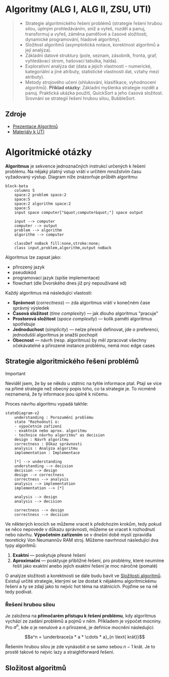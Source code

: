 # Algoritmy (ALG I, ALG II, ZSU, UTI)

> - Strategie algoritmického řešení problémů (strategie řešení hrubou silou, úplným prohledáváním, sniž a vyřeš, rozděl a panuj, transformuj a vyřeš, záměna paměťové a časové složitosti, dynamické programování, hladové algoritmy).
> - Složitost algoritmů (asymptotická notace, korektnost algoritmů a její analýza).
> - Základní datové struktury (pole, seznam, zásobník, fronta, graf, vyhledávací strom, hašovací tabulka, halda).
> - Explorativní analýza dat (data a jejich vlastnosti – numerické, kategoriální a jiné atributy, statistické vlastnosti dat, vztahy mezi atributy).
> - Metody strojového učení (shlukování, klasifikace, vyhodnocení algoritmů).
> **Příklad otázky**: Základní myšlenka strategie rozděl a panuj. Praktická ukázka použití, QuickSort a jeho časová složitost. Srovnání se strategií řešení hrubou silou, BubbleSort.

## Zdroje
- [Prezentace Algoritmů](https://www.cs.vsb.cz/dvorsky/)
- [Materiály k UTI](https://www.cs.vsb.cz/sawa/uti/)

# Algoritmické otázky

**Algoritmus** je sekvence jednoznačných instrukcí určených k řešení problému. Na nějaký platný vstup vrátí v určitém množstvím času vyžadovaný výstup. Diagram níže znázorňuje průběh algoritmu:
```mermaid
block-beta
    columns 5
    space:2 problem space:2
    space:5
    space:2 algorithm space:2
    space:5
    input space computer["&quot;computer&quot;"] space output

    input --> computer
    computer --> output
    problem --> algorithm
    algorithm --> computer

    classDef noBack fill:none,stroke:none;
    class input,problem,algorithm,output noBack
```

Algoritmus lze zapsat jako:
- přirozený jazyk
- pseudokód
- programovací jazyk (spíše implementace)
- flowchart (dle Dvorského dnes již prý nepoužívané xd)

Každý algoritmus má následující vlastosti:
- **Správnost** (*correctness*) &mdash; zda algoritmus vrátí v konečném čase správný výsledek
- **Časová složitost** (*time complexity*) &mdash; jak dlouho algoritmus "pracuje"
- **Prostorová složitost** (*space complexity*) &mdash; kolik paměti algoritmus spotřebuje
- **Jednoduchost** (*simplicity*) &mdash; nelze přesně definovat, jde o preferenci, jednodušší algoritmus je snažší pochopit
- **Obecnost** &mdash; návrh (resp. algoritmus) by měl zpracovat všechny očekávatelné a přirozené instance problému, nemá moc edge cases

## Strategie algoritmického řešení problémů

> [!IMPORTANT]
> Neviděl jsem, že by se někdo u státnic na tyhle informace ptal. Ptají se více na přímé strategie než obecný popis toho, co ta strategie je. To nicméně neznamená, že ty informace jsou úplně k ničemu.

Proces návrhu algoritmu vypadá takhle:
```mermaid
stateDiagram-v2
    understanding : Porozumění problému
    state "Rozhodnutí o:
    - výpočetním zařízení
    - exaktním nebo aprox. algoritmu
    - technice návrhu algoritmu" as decision
    design : Návrh algoritmu
    correctness : Důkaz správnosti
    analysis : Analýza algoritmu
    implementation : Implementace

    [*] --> understanding
    understanding --> decision
    decision --> design
    design --> correctness
    correctness --> analysis
    analysis --> implementation
    implementation --> [*]

    analysis --> design
    analysis --> decision

    correctness --> design
    correctness --> decision
```
Ve některých krocích se můžeme vracet k předchozím krokům, tedy pokud se něco nepovede v důkazu správnosti, můžeme se vracet k rozhodnutí nebo návrhu. **Výpočetním zařízením** se v dnešní době myslí zpravidla teoretický Von Neumannův RAM stroj. Můžeme navrhnout následující dva typy algoritmů:
1. **Exaktní** &mdash; poskytuje přesné řešení
2. **Aproximační** &mdash; posktyuje přibližné řešení, pro problémy, které neumíme řešit jako exaktní anebo jejich exaktní řešení je moc náročné (pomalé)

O analýze složitosti a korektnosti se dále budu bavit ve [Složitosti algoritmů](#složitost-algoritmů). Existují určité strategie, kterými se lze dostat k nějakému algoritmickému řešení a ty se zdají jako to nejvíc hot téma na státnicích. Pojďme se na ně tedy podívat.

### Řešení hrubou silou
Je založena na **přímočarém přístupu k řešení problému**, kdy algoritmus vychází ze zadání problémů a pojmů v něm. Příkladem je výpočet mocniny. Pro $a^n$, kde $a$ je nenulové a $n$ přirozené, je definice mocnění následující:

$$a^n = \underbrace{a * a * \cdots * a}_{n \text{ krát}}$$

Řešením hrubou silou je zde vynásobit $a$ se samo sebou $n-1$ krát. Je to prostě takové to nejvíc lazy a straightforward řešení.

<!-- kostra grafu, quicksort, bubblesort,  -->

## Složitost algoritmů


<!-- TODO korektnost přes matematickou indukci, to bude asi víc alg-ii? -->





